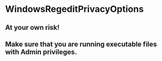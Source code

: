 # WindowsRegeditPrivacyOptions

## At your own risk!

## Make sure that you are running executable files with Admin privileges.

